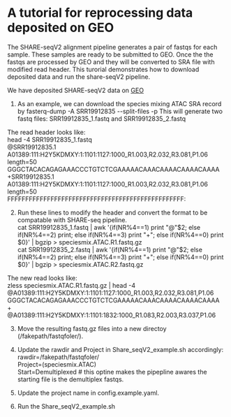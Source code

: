 # A tutorial for reprocessing data deposited on GEO
The SHARE-seqV2 alignment pipeline generates a pair of fastqs for each sample. These samples are ready to be submitted to GEO. Once the the fastqs are processed by GEO and they will be converted to SRA file with modified read header. This turorial demonstrates how to download deposited data and run the share-seqV2 pipeline.

We have deposited SHARE-seqV2 data on [GEO](https://www.ncbi.nlm.nih.gov/geo/query/acc.cgi?acc=GSE207308)
1. As an example, we can download the species mixing ATAC SRA record by fasterq-dump -A SRR19912835 --split-files  -p
This will generate two fastq files: SRR19912835_1.fastq and SRR19912835_2.fastq

The read header looks like:\
head -4 SRR19912835_1.fastq\
@SRR19912835.1 A01389:111:H2Y5KDMXY:1:1101:1127:1000_R1.003,R2.032,R3.081,P1.06 length=50\
GGGCTACACAGAGAAACCCTGTCTCGAAAAACAAACAAAACAAAACAAAA\
+SRR19912835.1 A01389:111:H2Y5KDMXY:1:1101:1127:1000_R1.003,R2.032,R3.081,P1.06 length=50\
FFFFFFFFFFFFFFFFFFFFFFFFFFFFFFFFFFFFFFFFFFFFFFFFF:

2. Run these lines to modify the header and convert the format to be compatable with SHARE-seq pipeline. \
cat SRR19912835_1.fastq | awk '{if(NR%4==1) print "@"$2; else if(NR%4==2) print; else if(NR%4==3) print "+"; else if(NR%4==0) print $0}' | bgzip > speciesmix.ATAC.R1.fastq.gz\
cat SRR19912835_2.fastq | awk '{if(NR%4==1) print "@"$2; else if(NR%4==2) print; else if(NR%4==3) print "+"; else if(NR%4==0) print $0}' | bgzip > speciesmix.ATAC.R2.fastq.gz

The new read looks like:\
zless speciesmix.ATAC.R1.fastq.gz | head -4\
@A01389:111:H2Y5KDMXY:1:1101:1127:1000_R1.003,R2.032,R3.081,P1.06\
GGGCTACACAGAGAAACCCTGTCTCGAAAAACAAACAAAACAAAACAAAA\
+\
@A01389:111:H2Y5KDMXY:1:1101:1832:1000_R1.083,R2.003,R3.037,P1.06

3. Move the resulting fastq.gz files into a new directoy (/fakepath/fastqfoler/).

4. Update the rawdir and Project in Share_seqV2_example.sh accordingly:\
rawdir=/fakepath/fastqfoler/ \
Project=(speciesmix.ATAC) \
Start=Demultiplexed # this optine makes the pipepline awares the starting file is the demultiplex fastqs.

5. Update the project name in config.example.yaml. 
6. Run the Share_seqV2_example.sh
